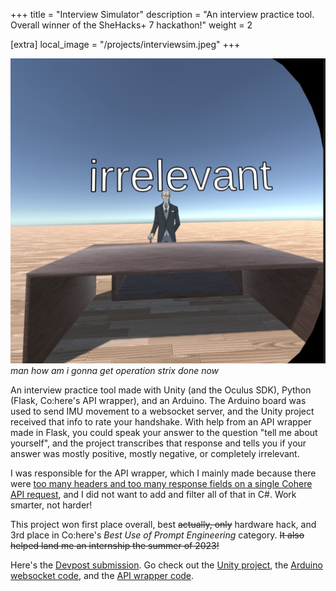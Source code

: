 +++
title = "Interview Simulator"
description = "An interview practice tool. Overall winner of the SheHacks+ 7 hackathon!"
weight = 2

[extra]
local_image = "/projects/interviewsim.jpeg"
+++

![A screenshot from an Oculus HMD. A cutout of Henry Henderson from the anime Spy x Family is shown behind a desk, and behind him is the word "irrelevant" in large font.](/projects/interviewsim.jpeg)
*man how am i gonna get operation strix done now*

An interview practice tool made with Unity (and the Oculus SDK), Python (Flask, Co:here's API wrapper), and an Arduino. The Arduino board was used to send IMU movement to a websocket server, and the Unity project received that info to rate your handshake. With help from an API wrapper made in Flask, you could speak your answer to the question "tell me about yourself", and the project transcribes that response and tells you if your answer was mostly positive, mostly negative, or completely irrelevant.

I was responsible for the API wrapper, which I mainly made because there were [too many headers and too many response fields on a single Cohere API request](https://docs.cohere.ai/reference/classify), and I did not want to add and filter all of that in C#. Work smarter, not harder!

This project won first place overall, best ~~actually, only~~ hardware hack, and 3rd place in Co:here's *Best Use of Prompt Engineering* category. ~~It also helped land me an internship the summer of 2023!~~


Here's the [Devpost submission](https://devpost.com/software/interview-simulator-2023). Go check out the [Unity project](https://github.com/mariagarcia466/Interview-Sim), the [Arduino websocket code](https://github.com/EmilyGoose/Interview-Sim-Arduino), and the [API wrapper code](https://github.com/fenreese/Interview-Sim-APIWrapper).

